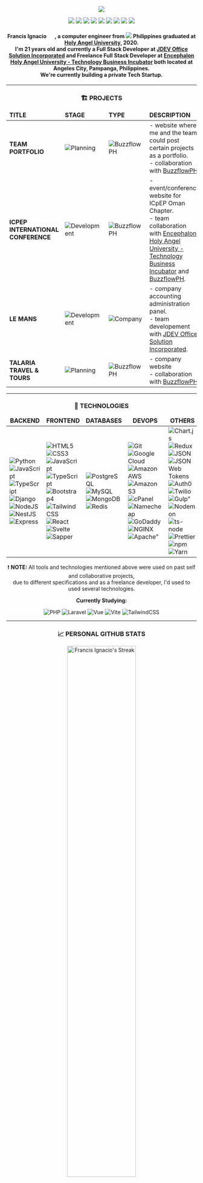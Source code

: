 <p align="center"><img src="https://i.imgur.com/Y4qfpeV.png"></p>

<!-- Socials -->
<p align="center">
    <a href="https://www.linkedin.com/in/noeyignacio/"><img src="https://img.icons8.com/fluent/30/000000/linkedin.png"/></a>
    <a href="https://www.facebook.com/noeyignacio/"><img src="https://img.icons8.com/fluent/30/000000/facebook-new.png"/></a>
    <a href="https://twitter.com/enoweewai"><img src="https://img.icons8.com/fluent/30/000000/twitter.png"/></a>
    <a href="https://www.instagram.com/enoweewai/"><img src="https://img.icons8.com/fluent/30/000000/instagram-new.png"/></a>
    <a href="https://www.tiktok.com/@enoweeway_"><img src="https://img.icons8.com/fluent/30/000000/tiktok.png"/></a>
    <a href="https://github.com/enoweewai"><img src="https://img.icons8.com/fluent/30/000000/github.png"/></a>
    <a href="https://www.postman.com/Enoweewai"><img src="https://img.icons8.com/dusk/30/000000/postman-api.png"/></a>
    <a href="https://github.com/buzzflowph-main"><img src="https://img.icons8.com/fluent/30/000000/repository.png"/></a>
    <a href="https://github.com/buzzflowph-private"><img src="https://img.icons8.com/fluent/30/000000/repository.png"/></a>
</p>

<!-- Introduction -->
<span align="center">
    <h4><strong>Francis Ignacio</strong> <img src="https://raw.githubusercontent.com/MartinHeinz/MartinHeinz/master/wave.gif" width="15px"> , a computer engineer from <img src="https://img.icons8.com/color/13/000000/philippines-circular.png"/> <strong>Philippines</strong> graduated at <strong><a href="https://www.hau.edu.ph/">Holy Angel University</a></strong>, 2020. <br /> I'm 21 years old and currently a <a>Full Stack Developer</a> at <a href="https://jdevsolution.com/">JDEV Office Solution Incorporated</a> and Freelance Full Stack Developer at <a href="https://www.facebook.com/EncephalonHAUTBI/">Encephalon Holy Angel University - Technology Business Incubator</a> both located at Angeles City, Pampanga, Philippines. <br /> We're currently building a private Tech Startup.
    </h4>
</span>
<hr />

<!-- Project Section -->
<span align="center">
    <h3><span>🏗️ </span>PROJECTS</h3>
    <table>
        <thead>
            <tr border: none;>
            <td><b>TITLE</b></td>
            <td><b>STAGE</b></td>
            <td><b>TYPE</b></td>
            <td><b>DESCRIPTION</b></td>
            </tr>
        </thead>
        <tbody>
            <tr>
                <td>
                    <strong>TEAM PORTFOLIO </strong>
                </td>
                <td>
                    <img alt="Planning" src="https://img.shields.io/badge/-Planning-66DE93?style=flat-square&logo=stackShare&logoColor=white"/>
                </td>
                <td>
                    <img alt="BuzzflowPH" src="https://img.shields.io/badge/-BuzzflowPH-FFD31D?style=flat-square&logo=git&logoColor=white"/> 
                </td>
                <td>
                    <div> - website where me and the team could post certain projects as a portfolio. 
                    <div> - collaboration with <a href="https://www.facebook.com/buzzflowph">BuzzflowPH</a>.
                </td>
            </tr>
            <tr>
                <td>
                    <strong>ICPEP INTERNATIONAL CONFERENCE</strong> 
                </td>
                <td>
                    <img alt="Development" src="https://img.shields.io/badge/-Development-FFE194?style=flat-square&logo=stackShare&logoColor=white"/> 
                </td>
                <td>
                    <img alt="BuzzflowPH" src="https://img.shields.io/badge/-BuzzflowPH-FFD31D?style=flat-square&logo=git&logoColor=white"/>
                </td>
                <td>
                    <div> - event/conference website for ICpEP Oman Chapter.
                    <div> - team collaboration with <a href="https://www.facebook.com/EncephalonHAUTBI">Encephalon Holy Angel University - Technology Business Incubator</a> and <a href="https://www.facebook.com/buzzflowph">BuzzflowPH</a>.
                </td>
            </tr>
            <tr>
                <td>
                    <strong>LE MANS</strong>
                </td>
                <td>
                    <img alt="Development" src="https://img.shields.io/badge/-Development-FFE194?style=flat-square&logo=stackShare&logoColor=white"/>
                </td>
                <td>
                    <img alt="Company" src="https://img.shields.io/badge/-Company-EB6383?style=flat-square&logo=git&logoColor=white"/>
                </td>
                <td>
                    <div> - company accounting administration panel.
                    <div> - team developement with <a href="https://jdevsolution.com/">JDEV Office Solution Incorporated</a>.
                </td>
            </tr>
            <tr>
                <td>
                    <strong>TALARIA TRAVEL & TOURS</strong>
                </td>
                <td>
                    <img alt="Planning" src="https://img.shields.io/badge/-Planning-66DE93?style=flat-square&logo=stackShare&logoColor=white"/> 
                </td>
                <td>
                    <img alt="BuzzflowPH" src="https://img.shields.io/badge/-BuzzflowPH-FFD31D?style=flat-square&logo=git&logoColor=white"/>
                </td>
                <td>
                    <div> - company website
                    <div> - collaboration with <a href="https://www.facebook.com/buzzflowph">BuzzflowPH</a>.
                </td>
            </tr>
        </tbody>
    </table>
</span>

<!-- Legends -->
<!-- 
<p>
    <img alt="Personal" src="https://img.shields.io/badge/-Personal-EC4646?style=flat-square&logo=git&logoColor=white"/> 
    <img alt="Freelance" src="https://img.shields.io/badge/-Freelance-30475E?style=flat-square&logo=git&logoColor=white"/> 
    <img alt="Collaboration" src="https://img.shields.io/badge/-Collaboration-0E918C?style=flat-square&logo=git&logoColor=white"/> 
    <img alt="Company" src="https://img.shields.io/badge/-Company-EB6383?style=flat-square&logo=git&logoColor=white"/>
    <img alt="BuzzflowPH" src="https://img.shields.io/badge/-BuzzflowPH-FFD31D?style=flat-square&logo=git&logoColor=white"/>
</p>
<p>
    <img alt="Planning" src="https://img.shields.io/badge/-Planning-66DE93?style=flat-square&logo=stackShare&logoColor=white"/> 
    <img alt="Development" src="https://img.shields.io/badge/-Development-FFE194?style=flat-square&logo=stackShare&logoColor=white"/> 
    <img alt="Released" src="https://img.shields.io/badge/-Released-9EDE73?style=flat-square&logo=stackShare&logoColor=white"/> 
    <img alt="Unfinished" src="https://img.shields.io/badge/-Unfinished-EA2C62?style=flat-square&logo=stackShare&logoColor=white"/>
</p> 
<p>
    <img alt="Private" src="https://img.shields.io/badge/-Private-444444?style=flat-square&logo=GitHub&logoColor=white"/> 
    <img alt="Public" src="https://img.shields.io/badge/-Public-E1E8EB?style=flat-square&logo=GitHub&logoColor=white"/> 
</p> 
-->
<hr />

<!-- Technolgies -->
<span align="center">
<h3><span>💠 </span>TECHNOLOGIES</h3>
<span >
    <table>
        <thead align="center">
            <tr border: none;>
            <td><b>BACKEND</b></td>
            <td><b>FRONTEND</b></td>
            <td><b>DATABASES</b></td>
            <td><b>DEVOPS</b></td>
            <td><b>OTHERS</b></td>
            <td><b>TOOLS</b></td>
            </tr>
        </thead>
        <tbody>
            <tr>
                <td>
                    <img alt="Python" src="https://img.shields.io/badge/-Python-3776AB?style=flat-square&logo=python&logoColor=white"/>
                    <img alt="JavaScript" src="https://img.shields.io/badge/-JavaScript-F7DF1E?style=flat-square&logo=JavaScript&logoColor=white"/> 
                    <img alt="TypeScript" src="https://img.shields.io/badge/-TypeScript-3178C6?style=flat-square&logo=TypeScript&logoColor=white"/> 
                    <img alt="Django" src="https://img.shields.io/badge/-Django-092E20?style=flat-square&logo=Django&logoColor=white"/> 
                    <img alt="NodeJS" src="https://img.shields.io/badge/-Node.js-339933?style=flat-square&logo=Node.JS&logoColor=white"/> 
                    <img alt="NestJS" src="https://img.shields.io/badge/-Nest.jS-E0234E?style=flat-square&logo=NestJS&logoColor=white"/> 
                    <img alt="Express" src="https://img.shields.io/badge/-Express-000000?style=flat-square&logo=Express&logoColor=white"/>
                </td>
                <td>
                    <img alt="HTML5" src="https://img.shields.io/badge/-HTML5-E34F26?style=flat-square&logo=HTML5&logoColor=white"/> 
                    <img alt="CSS3" src="https://img.shields.io/badge/-CSS3-1572B6?style=flat-square&logo=CSS3&logoColor=white"/> 
                    <img alt="JavaScript" src="https://img.shields.io/badge/-JavaScript-F7DF1E?style=flat-square&logo=JavaScript&logoColor=white"/> 
                    <img alt="TypeScript" src="https://img.shields.io/badge/-TypeScript-3178C6?style=flat-square&logo=TypeScript&logoColor=white"/> 
                    <img alt="Bootstrap4" src="https://img.shields.io/badge/-Bootstrap%204-7952B3?style=flat-square&logo=Bootstrap&logoColor=white"/> 
                    <img alt="Tailwind CSS" src="https://img.shields.io/badge/-Tailwind%20CSS-38B2AC?style=flat-square&logo=tailwindcss&logoColor=white"/> 
                    <img alt="React" src="https://img.shields.io/badge/-React-61DAFB?style=flat-square&logo=React&logoColor=white"/> 
                    <img alt="Svelte" src="https://img.shields.io/badge/-Svelte-FF3E00?style=flat-square&logo=svelte&logoColor=white"/> 
                    <img alt="Sapper" src="https://img.shields.io/badge/-Sapper-189794?style=flat-square&logo=svelte&logoColor=white"/> 
                </td>
                <td>
                    <img alt="PostgreSQL" src="https://img.shields.io/badge/-PostgreSQL-4169E1?style=flat-square&logo=PostgreSQL&logoColor=white"/>
                    <img alt="MySQL" src="https://img.shields.io/badge/-MySQL-4479A1?style=flat-square&logo=MySQL&logoColor=white"/>
                    <img alt="MongoDB" src="https://img.shields.io/badge/-MongoDB-47A248?style=flat-square&logo=MongoDB&logoColor=white"/>
                    <img alt="Redis" src="https://img.shields.io/badge/-Redis-DC382D?style=flat-square&logo=Redis&logoColor=white"/>
                </td>
                <td>
                    <img alt="Git" src="https://img.shields.io/badge/-Git-F05032?style=flat-square&logo=Git&logoColor=white"/>
                    <img alt="Google Cloud" src="https://img.shields.io/badge/-Google%20Cloud-4285F4?style=flat-square&logo=GoogleCloud&logoColor=white"/>
                    <img alt="Amazon AWS" src="https://img.shields.io/badge/-Amazon%20AWS-FF9900?style=flat-square&logo=AmazonAWS&logoColor=white"/>
                    <img alt="Amazon S3" src="https://img.shields.io/badge/-Amazon%20S3-569A31?style=flat-square&logo=AmazonS3&logoColor=white"/>
                    <img alt="cPanel" src="https://img.shields.io/badge/-cPanel-FF6C2C?style=flat-square&logo=cPanel&logoColor=white"/>
                    <img alt="Namecheap" src="https://img.shields.io/badge/-Namecheap-DE3723?style=flat-square&logo=Namecheap&logoColor=white"/>
                    <img alt="GoDaddy" src="https://img.shields.io/badge/-GoDaddy-1BDBDB?style=flat-square&logo=GoDaddy&logoColor=white"/>
                    <img alt="NGINX" src="https://img.shields.io/badge/-NGINX-009639?style=flat-square&logo=NGINX&logoColor=white"/>
                    <img alt=Apache" src="https://img.shields.io/badge/-Apache-D22128?style=flat-square&logo=Apache&logoColor=white"/>
                </td>
                <td>
                    <img alt="Chart.js" src="https://img.shields.io/badge/-Chart.js-FF6384?style=flat-square&logo=Chart.js&logoColor=white"/>
                    <img alt="Redux" src="https://img.shields.io/badge/-Redux-764ABC?style=flat-square&logo=Redux&logoColor=white"/>
                    <img alt="JSON" src="https://img.shields.io/badge/-JSON-000000?style=flat-square&logo=JSON&logoColor=white"/>
                    <img alt="JSON Web Tokens" src="https://img.shields.io/badge/-JSON%20Web%20Tokens-000000?style=flat-square&logo=jsonwebtokens&logoColor=white"/>
                    <img alt="Auth0" src="https://img.shields.io/badge/-Auth0-EB5424?style=flat-square&logo=Auth0&logoColor=white"/>
                    <img alt="Twilio" src="https://img.shields.io/badge/-Twilio-F22F46?style=flat-square&logo=Twilio&logoColor=white"/>
                    <img alt=Gulp" src="https://img.shields.io/badge/-Gulp-CF4647?style=flat-square&logo=Gulp&logoColor=white"/>
                    <img alt="Nodemon" src="https://img.shields.io/badge/-Nodemon-76D04B?style=flat-square&logo=Nodemon&logoColor=white"/>
                    <img alt="ts-node" src="https://img.shields.io/badge/-TS%20Node-3178C6?style=flat-square&logo=tsnode&logoColor=white"/>
                    <img alt="Prettier" src="https://img.shields.io/badge/-Prettier-F7B93E?style=flat-square&logo=Prettier&logoColor=white"/>
                    <img alt="npm" src="https://img.shields.io/badge/-npm-CB3837?style=flat-square&logo=npm&logoColor=white"/>
                    <img alt="Yarn" src="https://img.shields.io/badge/-Yarn-2C8EBB?style=flat-square&logo=Yarn&logoColor=white"/>
                </td>
                <td>
                    <img alt="GitHub" src="https://img.shields.io/badge/-GitHub-181717?style=flat-square&logo=GitHub&logoColor=white"/>
                    <img alt="Brave" src="https://img.shields.io/badge/-Brave-FB542B?style=flat-square&logo=Brave&logoColor=white"/>
                    <img alt="Postman" src="https://img.shields.io/badge/-Postman-FF6C37?style=flat-square&logo=Postman&logoColor=white"/>
                    <img alt="diagrams.net" src="https://img.shields.io/badge/-diagrams.net-F08705?style=flat-square&logo=diagrams.net&logoColor=white"/>
                    <img alt="Adobe XD" src="https://img.shields.io/badge/-Adobe%20XD-FF61F6?style=flat-square&logo=AdobeXD&logoColor=white"/>
                    <img alt="Visual Studio Code" src="https://img.shields.io/badge/-Visual%20Studio%20Code-007ACC?style=flat-square&logo=VisualStudioCode&logoColor=white"/>
                    <img alt="IntelliJ IDEA" src="https://img.shields.io/badge/-IntelliJ%20IDEA-0F044C?style=flat-square&logo=IntelliJIDEA&logoColor=white"/>
                    <img alt="Trello" src="https://img.shields.io/badge/-Trello-0052CC?style=flat-square&logo=Trello&logoColor=white"/>
                    <img alt="Todoist" src="https://img.shields.io/badge/-Todoist-E44332?style=flat-square&logo=todoist&logoColor=white"/> 
                </td>
            </tr>
        </tbody>
    </table>
    <p align="center"><span>❗ </span><strong>NOTE: </strong>All tools and technologies mentioned above were used on past self and collaborative projects, <br />due to different specifications and as a freelance developer, I'd used to used several technologies. <p>
    <span align="center">
    <strong>Currently Studying:</strong>
    <div>
        <img alt="PHP" src="https://img.shields.io/badge/-PHP-777BB4?style=flat-square&logo=php&logoColor=white"/> 
        <img alt="Laravel" src="https://img.shields.io/badge/-Laravel-FF2D20?style=flat-square&logo=Laravel&logoColor=white"/> 
        <img alt="Vue" src="https://img.shields.io/badge/-Vue-4FC08D?style=flat-square&logo=vue.js&logoColor=white"/> 
        <img alt="Vite" src="https://img.shields.io/badge/-Vite-646CFF?style=flat-square&logo=vite&logoColor=white"/>
        <img alt="TailwindCSS" src="https://img.shields.io/badge/-Tailwind%20CSS-38B2AC?style=flat-square&logo=TailwindCSS&logoColor=white"/> 
    </div>
</span>
<span>
<hr />

<!-- Github Stats -->
<span align="center">
    <h3><span>📈 </span><strong>PERSONAL GITHUB STATS</strong></h3>
    <p>
        <img title="🔥 Get streak stats for your profile at git.io/streak-stats" alt="Francis Ignacio's Streak" src="https://github-readme-streak-stats.herokuapp.com?user=enoweewai&theme=monokai-metallian&hide_border=true&stroke=444444&fire=DA0037&ring=EDEDED" width="60%"/>
    </p>
<!--     <p>
        <img alt="Francis Ignacio's Github Stats" src="https://github-readme-stats.vercel.app/api?username=enoweewai&show_icons=true&count_private=true&theme=bear&hide_border=true&bg_color=1F222E&title_color=F7D766&icon_color=DA0037&text_color=F75D7E&hide_title=true" width="60%"/>
    </p> -->
    <p>
        <img alt="Francis Ignacio's Activity Graph" src="https://activity-graph.herokuapp.com/graph?username=enoweewai&bg_color=1F222E&color=DA0037&line=F7D766&point=F75D7E&hide_border=true&hide_title=true&area=true" width="60%" />
    </p>
    <p>
        <img alt="Francis Ignacio's Trophies" src="https://github-profile-trophy.vercel.app/?username=enoweewai&no-bg=true&no-frame=true&theme=juicyfresh&rank=SSS,SS,S,AAA,AA,A,B,C&row=1&column=4" width="40%" />
    </p>
</span>
<hr />


<h3><span>✔️ </span><strong>TODOIST</strong></h3>
<p align="center">
    <!-- TODO-IST:START -->
🏆  2,743 Karma Points           
🌸  Completed 13 tasks today           
✅  Completed 430 tasks so far           
⏳  Longest streak is 18 days
<!-- TODO-IST:END -->
</p>

<hr />

<h4 align="center">
    <img src="https://readme-typing-svg.herokuapp.com?color=FFC107&center=true&vCenter=true&multiline=true&lines=Buzzflow+Philippines+Main">  
</h4>



<h6 align="center"><strong>README v1.5.1</strong></h6>
